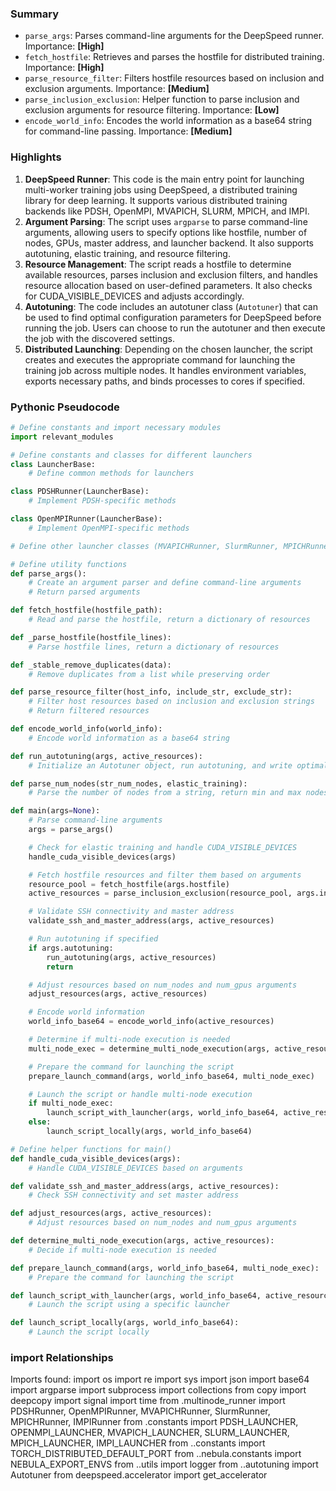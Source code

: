 

### Summary



* `parse_args`: Parses command-line arguments for the DeepSpeed runner. Importance: **[High]**
* `fetch_hostfile`: Retrieves and parses the hostfile for distributed training. Importance: **[High]**
* `parse_resource_filter`: Filters hostfile resources based on inclusion and exclusion arguments. Importance: **[Medium]**
* `parse_inclusion_exclusion`: Helper function to parse inclusion and exclusion arguments for resource filtering. Importance: **[Low]**
* `encode_world_info`: Encodes the world information as a base64 string for command-line passing. Importance: **[Medium]**

### Highlights



1. **DeepSpeed Runner**: This code is the main entry point for launching multi-worker training jobs using DeepSpeed, a distributed training library for deep learning. It supports various distributed training backends like PDSH, OpenMPI, MVAPICH, SLURM, MPICH, and IMPI.
2. **Argument Parsing**: The script uses `argparse` to parse command-line arguments, allowing users to specify options like hostfile, number of nodes, GPUs, master address, and launcher backend. It also supports autotuning, elastic training, and resource filtering.
3. **Resource Management**: The script reads a hostfile to determine available resources, parses inclusion and exclusion filters, and handles resource allocation based on user-defined parameters. It also checks for CUDA_VISIBLE_DEVICES and adjusts accordingly.
4. **Autotuning**: The code includes an autotuner class (`Autotuner`) that can be used to find optimal configuration parameters for DeepSpeed before running the job. Users can choose to run the autotuner and then execute the job with the discovered settings.
5. **Distributed Launching**: Depending on the chosen launcher, the script creates and executes the appropriate command for launching the training job across multiple nodes. It handles environment variables, exports necessary paths, and binds processes to cores if specified.

### Pythonic Pseudocode

```python
# Define constants and import necessary modules
import relevant_modules

# Define constants and classes for different launchers
class LauncherBase:
    # Define common methods for launchers

class PDSHRunner(LauncherBase):
    # Implement PDSH-specific methods

class OpenMPIRunner(LauncherBase):
    # Implement OpenMPI-specific methods

# Define other launcher classes (MVAPICHRunner, SlurmRunner, MPICHRunner, IMPIRunner)

# Define utility functions
def parse_args():
    # Create an argument parser and define command-line arguments
    # Return parsed arguments

def fetch_hostfile(hostfile_path):
    # Read and parse the hostfile, return a dictionary of resources

def _parse_hostfile(hostfile_lines):
    # Parse hostfile lines, return a dictionary of resources

def _stable_remove_duplicates(data):
    # Remove duplicates from a list while preserving order

def parse_resource_filter(host_info, include_str, exclude_str):
    # Filter host resources based on inclusion and exclusion strings
    # Return filtered resources

def encode_world_info(world_info):
    # Encode world information as a base64 string

def run_autotuning(args, active_resources):
    # Initialize an Autotuner object, run autotuning, and write optimal config

def parse_num_nodes(str_num_nodes, elastic_training):
    # Parse the number of nodes from a string, return min and max nodes

def main(args=None):
    # Parse command-line arguments
    args = parse_args()

    # Check for elastic training and handle CUDA_VISIBLE_DEVICES
    handle_cuda_visible_devices(args)

    # Fetch hostfile resources and filter them based on arguments
    resource_pool = fetch_hostfile(args.hostfile)
    active_resources = parse_inclusion_exclusion(resource_pool, args.include, args.exclude)

    # Validate SSH connectivity and master address
    validate_ssh_and_master_address(args, active_resources)

    # Run autotuning if specified
    if args.autotuning:
        run_autotuning(args, active_resources)
        return

    # Adjust resources based on num_nodes and num_gpus arguments
    adjust_resources(args, active_resources)

    # Encode world information
    world_info_base64 = encode_world_info(active_resources)

    # Determine if multi-node execution is needed
    multi_node_exec = determine_multi_node_execution(args, active_resources)

    # Prepare the command for launching the script
    prepare_launch_command(args, world_info_base64, multi_node_exec)

    # Launch the script or handle multi-node execution
    if multi_node_exec:
        launch_script_with_launcher(args, world_info_base64, active_resources)
    else:
        launch_script_locally(args, world_info_base64)

# Define helper functions for main()
def handle_cuda_visible_devices(args):
    # Handle CUDA_VISIBLE_DEVICES based on arguments

def validate_ssh_and_master_address(args, active_resources):
    # Check SSH connectivity and set master address

def adjust_resources(args, active_resources):
    # Adjust resources based on num_nodes and num_gpus arguments

def determine_multi_node_execution(args, active_resources):
    # Decide if multi-node execution is needed

def prepare_launch_command(args, world_info_base64, multi_node_exec):
    # Prepare the command for launching the script

def launch_script_with_launcher(args, world_info_base64, active_resources):
    # Launch the script using a specific launcher

def launch_script_locally(args, world_info_base64):
    # Launch the script locally
```


### import Relationships

Imports found:
import os
import re
import sys
import json
import base64
import argparse
import subprocess
import collections
from copy import deepcopy
import signal
import time
from .multinode_runner import PDSHRunner, OpenMPIRunner, MVAPICHRunner, SlurmRunner, MPICHRunner, IMPIRunner
from .constants import PDSH_LAUNCHER, OPENMPI_LAUNCHER, MVAPICH_LAUNCHER, SLURM_LAUNCHER, MPICH_LAUNCHER, IMPI_LAUNCHER
from ..constants import TORCH_DISTRIBUTED_DEFAULT_PORT
from ..nebula.constants import NEBULA_EXPORT_ENVS
from ..utils import logger
from ..autotuning import Autotuner
from deepspeed.accelerator import get_accelerator